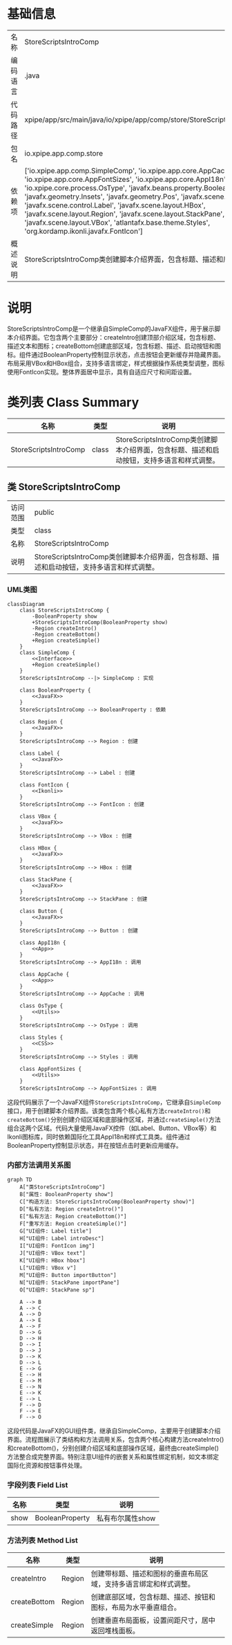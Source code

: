 # 基础信息

|      |      |
|------|------|
| 名称 | StoreScriptsIntroComp |
| 编码语言 | .java |
| 代码路径 | xpipe/app/src/main/java/io/xpipe/app/comp/store/StoreScriptsIntroComp.java |
| 包名 | io.xpipe.app.comp.store |
| 依赖项 | ['io.xpipe.app.comp.SimpleComp', 'io.xpipe.app.core.AppCache', 'io.xpipe.app.core.AppFontSizes', 'io.xpipe.app.core.AppI18n', 'io.xpipe.core.process.OsType', 'javafx.beans.property.BooleanProperty', 'javafx.geometry.Insets', 'javafx.geometry.Pos', 'javafx.scene.control.Button', 'javafx.scene.control.Label', 'javafx.scene.layout.HBox', 'javafx.scene.layout.Region', 'javafx.scene.layout.StackPane', 'javafx.scene.layout.VBox', 'atlantafx.base.theme.Styles', 'org.kordamp.ikonli.javafx.FontIcon'] |
| 概述说明 | StoreScriptsIntroComp类创建脚本介绍界面，包含标题、描述和启动按钮。 |

# 说明

StoreScriptsIntroComp是一个继承自SimpleComp的JavaFX组件，用于展示脚本介绍界面。它包含两个主要部分：createIntro创建顶部介绍区域，包含标题、描述文本和图标；createBottom创建底部区域，包含标题、描述、启动按钮和图标。组件通过BooleanProperty控制显示状态，点击按钮会更新缓存并隐藏界面。布局采用VBox和HBox组合，支持多语言绑定，样式根据操作系统类型调整，图标使用FontIcon实现。整体界面居中显示，具有自适应尺寸和间距设置。

# 类列表 Class Summary

| 名称   | 类型  | 说明 |
|-------|------|-------------|
| StoreScriptsIntroComp | class | StoreScriptsIntroComp类创建脚本介绍界面，包含标题、描述和启动按钮，支持多语言和样式调整。 |



## 类 StoreScriptsIntroComp

|      |      |
|------|------|
| 访问范围 | public |
| 类型 | class |
| 名称 | StoreScriptsIntroComp |
| 说明 | StoreScriptsIntroComp类创建脚本介绍界面，包含标题、描述和启动按钮，支持多语言和样式调整。 |


### UML类图

```mermaid
classDiagram
    class StoreScriptsIntroComp {
        -BooleanProperty show
        +StoreScriptsIntroComp(BooleanProperty show)
        -Region createIntro()
        -Region createBottom()
        +Region createSimple()
    }
    class SimpleComp {
        <<Interface>>
        +Region createSimple()
    }
    StoreScriptsIntroComp --|> SimpleComp : 实现

    class BooleanProperty {
        <<JavaFX>>
    }
    StoreScriptsIntroComp --> BooleanProperty : 依赖

    class Region {
        <<JavaFX>>
    }
    StoreScriptsIntroComp --> Region : 创建

    class Label {
        <<JavaFX>>
    }
    StoreScriptsIntroComp --> Label : 创建

    class FontIcon {
        <<Ikonli>>
    }
    StoreScriptsIntroComp --> FontIcon : 创建

    class VBox {
        <<JavaFX>>
    }
    StoreScriptsIntroComp --> VBox : 创建

    class HBox {
        <<JavaFX>>
    }
    StoreScriptsIntroComp --> HBox : 创建

    class StackPane {
        <<JavaFX>>
    }
    StoreScriptsIntroComp --> StackPane : 创建

    class Button {
        <<JavaFX>>
    }
    StoreScriptsIntroComp --> Button : 创建

    class AppI18n {
        <<App>>
    }
    StoreScriptsIntroComp --> AppI18n : 调用

    class AppCache {
        <<App>>
    }
    StoreScriptsIntroComp --> AppCache : 调用

    class OsType {
        <<Utils>>
    }
    StoreScriptsIntroComp --> OsType : 调用

    class Styles {
        <<CSS>>
    }
    StoreScriptsIntroComp --> Styles : 调用

    class AppFontSizes {
        <<Utils>>
    }
    StoreScriptsIntroComp --> AppFontSizes : 调用
```

这段代码展示了一个JavaFX组件`StoreScriptsIntroComp`，它继承自`SimpleComp`接口，用于创建脚本介绍界面。该类包含两个核心私有方法`createIntro()`和`createBottom()`分别创建介绍区域和底部操作区域，并通过`createSimple()`方法组合这两个区域。代码大量使用JavaFX控件（如Label、Button、VBox等）和Ikonli图标库，同时依赖国际化工具AppI18n和样式工具类。组件通过BooleanProperty控制显示状态，并在按钮点击时更新应用缓存。


### 内部方法调用关系图

```mermaid
graph TD
    A["类StoreScriptsIntroComp"]
    B["属性: BooleanProperty show"]
    C["构造方法: StoreScriptsIntroComp(BooleanProperty show)"]
    D["私有方法: Region createIntro()"]
    E["私有方法: Region createBottom()"]
    F["重写方法: Region createSimple()"]
    G["UI组件: Label title"]
    H["UI组件: Label introDesc"]
    I["UI组件: FontIcon img"]
    J["UI组件: VBox text"]
    K["UI组件: HBox hbox"]
    L["UI组件: VBox v"]
    M["UI组件: Button importButton"]
    N["UI组件: StackPane importPane"]
    O["UI组件: StackPane sp"]

    A --> B
    A --> C
    A --> D
    A --> E
    A --> F
    D --> G
    D --> H
    D --> I
    D --> J
    D --> K
    D --> L
    E --> G
    E --> H
    E --> M
    E --> N
    E --> K
    E --> L
    F --> D
    F --> E
    F --> O
```

这段代码是JavaFX的GUI组件类，继承自SimpleComp，主要用于创建脚本介绍界面。流程图展示了类结构和方法调用关系，包含两个核心构建方法createIntro()和createBottom()，分别创建介绍区域和底部操作区域，最终由createSimple()方法整合成完整界面。特别注意UI组件的嵌套关系和属性绑定机制，如文本绑定国际化资源和按钮事件处理。

### 字段列表 Field List

| 名称  | 类型  | 说明 |
|-------|-------|------|
| show | BooleanProperty | 私有布尔属性show |

### 方法列表 Method List

| 名称  | 类型  | 说明 |
|-------|-------|------|
| createIntro | Region | 创建带标题、描述和图标的垂直布局区域，支持多语言绑定和样式调整。 |
| createBottom | Region | 创建底部区域，包含标题、描述、按钮和图标，布局为水平垂直组合。 |
| createSimple | Region | 创建垂直布局面板，设置间距尺寸，居中返回堆栈面板。 |




